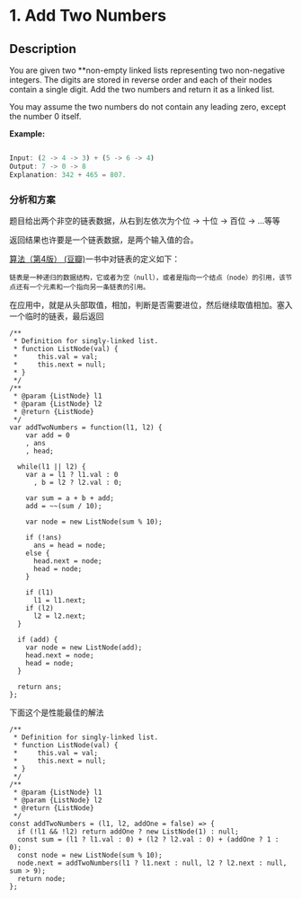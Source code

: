 # 1. Add Two Numbers

## Description

You are given two **non-empty linked lists representing two non-negative integers. The digits are stored in reverse order and each of their nodes contain a single digit. Add the two numbers and return it as a linked list.

You may assume the two numbers do not contain any leading zero, except the number 0 itself.

**Example:**

```js

Input: (2 -> 4 -> 3) + (5 -> 6 -> 4)
Output: 7 -> 0 -> 8
Explanation: 342 + 465 = 807.

```

### 分析和方案

题目给出两个非空的链表数据，从右到左依次为个位 -> 十位 -> 百位 -> ...等等

返回结果也许要是一个链表数据，是两个输入值的合。

[算法（第4版） (豆瓣)](https://book.douban.com/subject/19952400/)一书中对链表的定义如下：

```
链表是一种递归的数据结构，它或者为空（null），或者是指向一个结点（node）的引用，该节点还有一个元素和一个指向另一条链表的引用。
```

在应用中，就是从头部取值，相加，判断是否需要进位，然后继续取值相加。塞入一个临时的链表，最后返回



```
/**
 * Definition for singly-linked list.
 * function ListNode(val) {
 *     this.val = val;
 *     this.next = null;
 * }
 */
/**
 * @param {ListNode} l1
 * @param {ListNode} l2
 * @return {ListNode}
 */
var addTwoNumbers = function(l1, l2) {
    var add = 0
    , ans
    , head;

  while(l1 || l2) {
    var a = l1 ? l1.val : 0
      , b = l2 ? l2.val : 0;

    var sum = a + b + add;
    add = ~~(sum / 10);

    var node = new ListNode(sum % 10);

    if (!ans)
      ans = head = node;
    else {
      head.next = node;
      head = node; 
    }
    
    if (l1)
      l1 = l1.next;
    if (l2)
      l2 = l2.next;
  }

  if (add) {
    var node = new ListNode(add);
    head.next = node;
    head = node;
  }

  return ans;
};
```

下面这个是性能最佳的解法

```
/**
 * Definition for singly-linked list.
 * function ListNode(val) {
 *     this.val = val;
 *     this.next = null;
 * }
 */
/**
 * @param {ListNode} l1
 * @param {ListNode} l2
 * @return {ListNode}
 */
const addTwoNumbers = (l1, l2, addOne = false) => {
  if (!l1 && !l2) return addOne ? new ListNode(1) : null;
  const sum = (l1 ? l1.val : 0) + (l2 ? l2.val : 0) + (addOne ? 1 : 0);
  const node = new ListNode(sum % 10);
  node.next = addTwoNumbers(l1 ? l1.next : null, l2 ? l2.next : null, sum > 9);
  return node;
};

```



